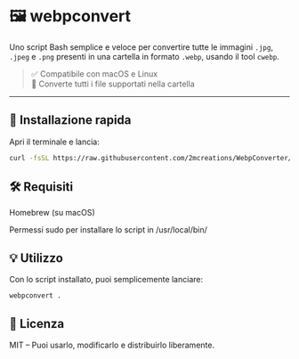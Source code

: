 # 🖼️ webpconvert

Uno script Bash semplice e veloce per convertire tutte le immagini `.jpg`, `.jpeg` e `.png` presenti in una cartella in formato `.webp`, usando il tool `cwebp`.

> ✅ Compatibile con macOS e Linux  
> 🚀 Converte tutti i file supportati nella cartella

---

## 🚀 Installazione rapida

Apri il terminale e lancia:

```bash
curl -fsSL https://raw.githubusercontent.com/2mcreations/WebpConverter/refs/heads/main/install-webpconvert.sh | bash
```

## 🛠️ Requisiti
Homebrew (su macOS)

Permessi sudo per installare lo script in /usr/local/bin/

## 💡 Utilizzo
Con lo script installato, puoi semplicemente lanciare:

```bash
webpconvert .
```

## 🤝 Licenza
MIT – Puoi usarlo, modificarlo e distribuirlo liberamente.